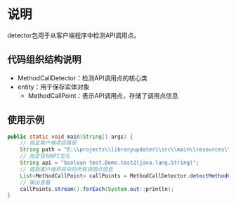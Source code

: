 # 说明
detector包用于从客户端程序中检测API调用点。
## 代码组织结构说明
- MethodCallDetector：检测API调用点的核心类
- entity：用于保存实体对象
  - MethodCallPoint：表示API调用点，存储了调用点信息
## 使用示例
```java
public static void main(String[] args) {
    // 指定客户端项目路径
    String path = "E:\\projects\\libraryupdater\\src\\main\\resources\\test\\Demo.java";
    // 指定目标API签名
    String api = "boolean test.Demo.test2(java.lang.String)";
    // 提取客户端项目中的所有调用点信息
    List<MethodCallPoint> callPoints = MethodCallDetector.detectMethodCall(path, api);
    // 输出查看
    callPoints.stream().forEach(System.out::println);
}
```